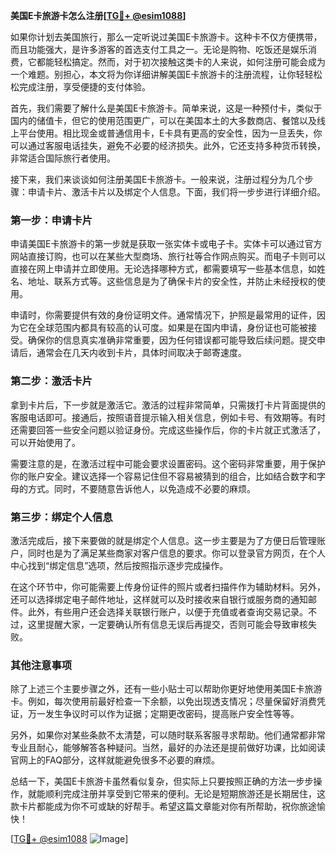 **美国E卡旅游卡怎么注册[[TG💪+ @esim1088](https://t.me/s/esim1088)]**

如果你计划去美国旅行，那么一定听说过美国E卡旅游卡。这种卡不仅方便携带，而且功能强大，是许多游客的首选支付工具之一。无论是购物、吃饭还是娱乐消费，它都能轻松搞定。然而，对于初次接触这类卡的人来说，如何注册可能会成为一个难题。别担心，本文将为你详细讲解美国E卡旅游卡的注册流程，让你轻轻松松完成注册，享受便捷的支付体验。

首先，我们需要了解什么是美国E卡旅游卡。简单来说，这是一种预付卡，类似于国内的储值卡，但它的使用范围更广，可以在美国本土的大多数商店、餐馆以及线上平台使用。相比现金或普通信用卡，E卡具有更高的安全性，因为一旦丢失，你可以通过客服电话挂失，避免不必要的经济损失。此外，它还支持多种货币转换，非常适合国际旅行者使用。

接下来，我们来谈谈如何注册美国E卡旅游卡。一般来说，注册过程分为几个步骤：申请卡片、激活卡片以及绑定个人信息。下面，我们将一步步进行详细介绍。

### 第一步：申请卡片

申请美国E卡旅游卡的第一步就是获取一张实体卡或电子卡。实体卡可以通过官方网站直接订购，也可以在某些大型商场、旅行社等合作网点购买。而电子卡则可以直接在网上申请并立即使用。无论选择哪种方式，都需要填写一些基本信息，如姓名、地址、联系方式等。这些信息是为了确保卡片的安全性，并防止未经授权的使用。

申请时，你需要提供有效的身份证明文件。通常情况下，护照是最常用的证件，因为它在全球范围内都具有较高的认可度。如果是在国内申请，身份证也可能被接受。确保你的信息真实准确非常重要，因为任何错误都可能导致后续问题。提交申请后，通常会在几天内收到卡片，具体时间取决于邮寄速度。

### 第二步：激活卡片

拿到卡片后，下一步就是激活它。激活的过程非常简单，只需拨打卡片背面提供的客服电话即可。接通后，按照语音提示输入相关信息，例如卡号、有效期等。有时还需要回答一些安全问题以验证身份。完成这些操作后，你的卡片就正式激活了，可以开始使用了。

需要注意的是，在激活过程中可能会要求设置密码。这个密码非常重要，用于保护你的账户安全。建议选择一个容易记住但不容易被猜到的组合，比如结合数字和字母的方式。同时，不要随意告诉他人，以免造成不必要的麻烦。

### 第三步：绑定个人信息

激活完成后，接下来要做的就是绑定个人信息。这一步主要是为了方便日后管理账户，同时也是为了满足某些商家对客户信息的要求。你可以登录官方网页，在个人中心找到“绑定信息”选项，然后按照指示逐步完成操作。

在这个环节中，你可能需要上传身份证件的照片或者扫描件作为辅助材料。另外，还可以选择绑定电子邮件地址，这样就可以及时接收来自银行或服务商的通知邮件。此外，有些用户还会选择关联银行账户，以便于充值或者查询交易记录。不过，这里提醒大家，一定要确认所有信息无误后再提交，否则可能会导致审核失败。

### 其他注意事项

除了上述三个主要步骤之外，还有一些小贴士可以帮助你更好地使用美国E卡旅游卡。例如，每次使用前最好检查一下余额，以免出现透支情况；尽量保留好消费凭证，万一发生争议时可以作为证据；定期更改密码，提高账户安全性等等。

另外，如果你对某些条款不太清楚，可以随时联系客服寻求帮助。他们通常都非常专业且耐心，能够解答各种疑问。当然，最好的办法还是提前做好功课，比如阅读官网上的FAQ部分，这样就能避免很多不必要的麻烦。

总结一下，美国E卡旅游卡虽然看似复杂，但实际上只要按照正确的方法一步步操作，就能顺利完成注册并享受到它带来的便利。无论是短期旅游还是长期居住，这款卡片都能成为你不可或缺的好帮手。希望这篇文章能对你有所帮助，祝你旅途愉快！

[[TG💪+ @esim1088](https://t.me/s/esim1088) ![Image](https://i.postimg.cc/4NQfJmqS/Snipaste-2025-05-13-00-14-12.png)]